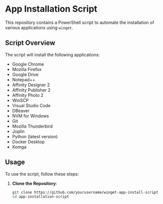 # App Installation Script

This repository contains a PowerShell script to automate the installation of various applications using `winget`.

## Script Overview

The script will install the following applications:
- Google Chrome
- Mozilla Firefox
- Google Drive
- Notepad++
- Affinity Designer 2
- Affinity Publisher 2
- Affinity Photo 2
- WinSCP
- Visual Studio Code
- DBeaver
- NVM for Windows
- Git
- Mozilla Thunderbird
- Joplin
- Python (latest version)
- Docker Desktop
- Komga

## Usage

To use the script, follow these steps:

1. **Clone the Repository**:
   ```sh
   git clone https://github.com/yourusername/winget-app-install-script.git
   cd app-installation-script
